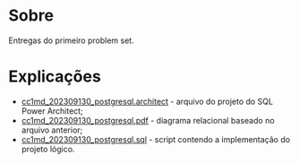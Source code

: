 # Sobre

Entregas do primeiro problem set.

# Explicações

* [cc1md_202309130_postgresql.architect](cc1md_202309130_postgresql.architect) -
arquivo do projeto do SQL Power Architect;
* [cc1md_202309130_postgresql.pdf](cc1md_202309130_postgresql.pdf) - diagrama
relacional baseado no arquivo anterior;
* [cc1md_202309130_postgresql.sql](cc1md_202309130_postgresql.sql) - script
contendo a implementação do projeto lógico.

